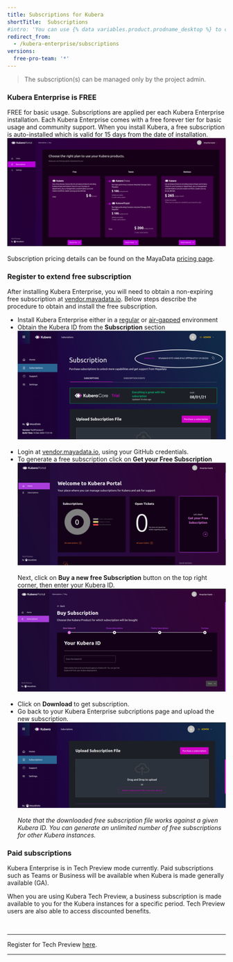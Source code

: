 ```yaml
---
title: Subscriptions for Kubera
shortTitle:  Subscriptions
#intro: 'You can use {% data variables.product.prodname_desktop %} to create and manage a Git repository without using the command line.'
redirect_from:
  - /kubera-enterprise/subscriptions
versions:
  free-pro-team: '*'
---
```


<blockquote>
The subscription(s) can be managed only by the project admin.
</blockquote>

### Kubera Enterprise is FREE

FREE for basic usage. Subscriptions are applied per each Kubera Enterprise installation. Each Kubera Enterprise comes with a free forever tier for basic usage and community support. When you install Kubera, a free subscription is auto-installed which is valid for 15 days from the date of installation. 
<a href="/assets/images/enterprise/Subscription.png" target="_blank"><img class="image-with-border" src="/assets/images/enterprise/Subscription.png"></a>
<br><br>
Subscription pricing details can be found on the MayaData <a href="https://mayadata.io/get-pricing" target="_blank">pricing page</a>.

### Register to extend free subscription

After installing Kubera Enterprise, you will need to obtain a non-expiring free subscription at <a href="https://vendor.mayadata.io" target="_blank">vendor.mayadata.io</a>. Below steps describe the procedure to obtain and install the free subscription.

- Install Kubera Enterprise either in a <a href="https://kubera-docs.mayadata.io/en/free-pro-team@latest/kubera-enterprise/quickstart" targte="_blank">regular</a> or <a href="https://kubera-docs.mayadata.io/en/free-pro-team@latest/kubera-enterprise/Air-Gapped-environments" target="_blank">air-gapped</a> environment
- Obtain the Kubera ID from the <b>Subscription</b> section
<a href="/assets/images/enterprise/kuberaID.png" target="_blank"><img class="image-with-border" src="/assets/images/enterprise/kuberaID.png"></a>
<br><br>
- Login at  <a href="https://vendor.mayadata.io/login" target="_blank">vendor.mayadata.io</a>, using your GitHub credentials.
- To generate a free subscription click on <b>Get your Free Subscription</b>
<a href="/assets/images/enterprise/FreeSubscription.png" target="_blank"><img class="image-with-border" src="/assets/images/enterprise/FreeSubscription.png"></a>
<br><br>
Next, click on <b>Buy a new free Subscription</b> button on the top right corner, then enter your Kubera ID.
<a href="/assets/images/enterprise/KuberaIDNew.png" target="_blank"><img class="image-with-border" src="/assets/images/enterprise/KuberaIDNew.png"></a>
<br><br>
- Click on <b>Download</b> to get subscription.
- Go back to your Kubera Enterprise subcriptions page and upload the new subscription.
<a href="/assets/images/enterprise/newSubscrip.png" target="_blank"><img class="image-with-border" src="/assets/images/enterprise/newSubscrip.png"></a>
<br><br>
*Note that the downloaded free subscription file works against a given Kubera ID. You can generate an unlimited number of free subscriptions for other Kubera instances.*

### Paid subscriptions 

Kubera Enterprise is in Tech Preview mode currently. Paid subscriptions such as Teams or Business will be available when Kubera is made generally available (GA).

When you are using Kubera Tech Preview, a business subscription is made available to you for the Kubera instances for a specific period. Tech Preview users are also able to access discounted benefits. 

<br>

<hr>

Register for Tech Preview <a href="https://go.mayadata.io/register-for-kubera-chaos-and-propel-technical-preview" target="_blank">here</a>. 

<hr><br>









